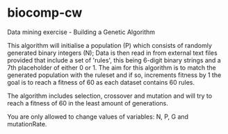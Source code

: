 # biocomp-cw
Data mining exercise - Building a Genetic Algorithm

This algorithm will initialise a population (P) which consists of randomly generated binary integers (N);
Data is then read in from external text files provided that include a set of 'rules', this being 6-digit binary strings and a 7th placeholder of either 0 or 1.
The aim for this algorithm is to match the generated population with the ruleset and if so, increments fitness by 1
the goal is to reach a fitness of 60 as each dataset contains 60 rules.

The algorithm includes selection, crossover and mutation and will try to reach a fitness of 60 in the least amount of generations.

You are only allowed to change values of variables: N, P, G and mutationRate.


